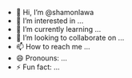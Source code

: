 - 👋 Hi, I’m @shamonlawa
- 👀 I’m interested in ...
- 🌱 I’m currently learning ...
- 💞️ I’m looking to collaborate on ...
- 📫 How to reach me ...
- 😄 Pronouns: ...
- ⚡ Fun fact: ...

<!---
shamonlawa/shamonlawa is a ✨ special ✨ repository because its `README.md` (this file) appears on your GitHub profile.
You can click the Preview link to take a look at your changes.
--->
